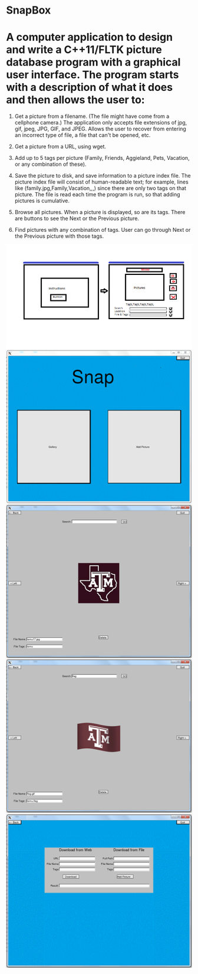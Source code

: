 # SnapBox

# A computer application to design and write a C++11/FLTK picture database program with a graphical user interface.  The program starts with a description of what it does and then allows the user to:

1.	Get a picture from a filename.  (The file might have come from a cellphone camera.) The application only accepts file extensions of jpg, gif, jpeg, JPG, GIF, and JPEG.  Allows the user to recover from entering an incorrect type of file, a file that can't be opened, etc.

2.	Get a picture from a URL, using wget.

3.	Add up to 5 tags per picture (Family, Friends, Aggieland, Pets, Vacation, or any combination of these).

4.	Save the picture to disk, and save information to a picture index file.  The picture index file will consist of human-readable text; for example, lines like (family.jpg,Family,Vacation,,,) since there are only two tags on that picture.  The file is read each time the program is run, so that adding pictures is cumulative.

5.	Browse all pictures.  When a picture is displayed, so are its tags.  There are buttons to see the Next or the Previous picture.

6.	Find pictures with any combination of tags.  User can go through Next or the Previous picture with those tags.

![DARWIN](/screenshots/GUI.png "Step 1")
![DARWIN](/screenshots/shot_1.PNG "Step 2")
![DARWIN](/screenshots/shot_2.PNG "Step 3")
![DARWIN](/screenshots/shot_3.PNG "Step 4")
![DARWIN](/screenshots/shot_4.PNG "Step 5")




